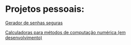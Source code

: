 # Projetos pessoais:

<a href="https://igorsergiojs.github.io/igorsergiojs/passwordgen.html">Gerador de senhas seguras</a>

<a href="https://igorsergiojs.github.io/cnproject/html/index.html">Calculadoras para métodos de computação numérica (em desenvolvimento)</a>


